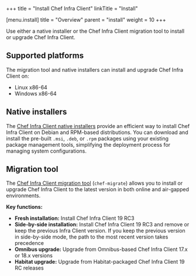 +++
title = "Install Chef Infra Client"
linkTitle = "Install"

[menu.install]
title = "Overview"
parent = "install"
weight = 10
+++

Use either a native installer or the Chef Infra Client migration tool to install or upgrade Chef Infra Client.

## Supported platforms

The migration tool and native installers can install and upgrade Chef Infra Client on:

- Linux x86-64
- Windows x86-64

## Native installers

The [Chef Infra Client native installers](installer) provide an efficient way to install Chef Infra Client on Debian and RPM-based distributions.
You can download and install the pre-built `.msi`, `.deb`, or `.rpm` packages using your existing package management tools, simplifying the deployment process for managing system configurations.

## Migration tool

The [Chef Infra Client migration tool](migration_tool) (`chef-migrate`) allows you to install or upgrade Chef Infra Client to the latest version in both online and air-gapped environments.

**Key functions:**

- **Fresh installation:** Install Chef Infra Client 19 RC3
- **Side-by-side installation:** Install Chef Infra Client 19 RC3 and remove or keep the previous Infra Client version. If you keep the previous version in side-by-side mode, the path to the most recent version takes precedence
- **Omnibus upgrade:** Upgrade from Omnibus-based Chef Infra Client 17.x or 18.x versions
- **Habitat upgrade:** Upgrade from Habitat-packaged Chef Infra Client 19 RC releases
